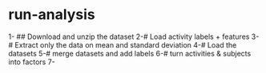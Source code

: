 # run-analysis
1- ## Download and unzip the dataset
2-# Load activity labels + features
3-# Extract only the data on mean and standard deviation
4-# Load the datasets
5-# merge datasets and add labels
6-# turn activities & subjects into factors
7-
